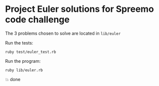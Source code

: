 # Project Euler solutions for Spreemo code challenge

The 3 problems chosen to solve are located in `lib/euler`

Run the tests:
```
ruby test/euler_test.rb
```

Run the program:
```
ruby lib/euler.rb
```

💥 done
